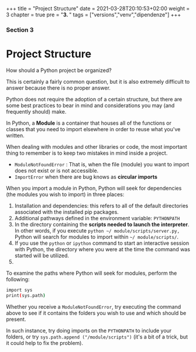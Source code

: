 +++
title = "Project Structure"
date = 2021-03-28T20:10:53+02:00
weight = 3
chapter = true
pre = "<b>3. </b>"
tags = ["versions","venv","dipendenze"]
+++
### Section 3

# Project Structure

How should a Python project be organized?

This is certainly a fairly common question, but it is also extremely difficult to answer because there is no proper answer.

Python does not require the adoption of a certain structure, but there are some best practices to bear in mind and considerations you may (and frequently should) make.

In Python, a **Module** is a container that houses all of the functions or classes that you need to import elsewhere in order to reuse what you've written.

When dealing with modules and other libraries or code, the most important thing to remember is to keep two mistakes in mind inside a project.

- `ModuleNotFoundError` : That is, when the file (module) you want to import does not exist or is not accessible.
- `ImportError` when there are bug knows as **circular imports**

When you import a module in Python, Python will seek for dependencies (the modules you wish to import) in three places:

1. Installation and dependencies: this refers to all of the default directories associated with the installed pip packages.
2. Additional pathways defined in the environment variable: `PYTHONPATH`
3. In the directory containing the **scripts needed to launch the interpreter**. In other words, if you execute `python ~/ module/scripts/server.py,` Python will search for modules to import within `~/ module/scripts/`.
4. If you use the `python` or `ipython` command to start an interactive session with Python, the directory where you were at the time the command was started will be utilized.
1. 
To examine the paths where Python will seek for modules, perform the following:

```bash
import sys
print(sys.path)
```
Whether you receive a `ModuleNotFoundError`, try executing the command above to see if it contains the folders you wish to use and which should be present.

In such instance, try doing imports on the `PYTHONPATH` to include your folders, or try `sys.path.append ("/module/scripts")` (it's a bit of a trick, but it could help to fix the problem).
